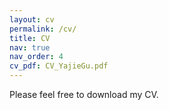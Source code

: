 ```yaml
---
layout: cv
permalink: /cv/
title: CV
nav: true
nav_order: 4
cv_pdf: CV_YajieGu.pdf
---
```

Please feel free to download my CV.
